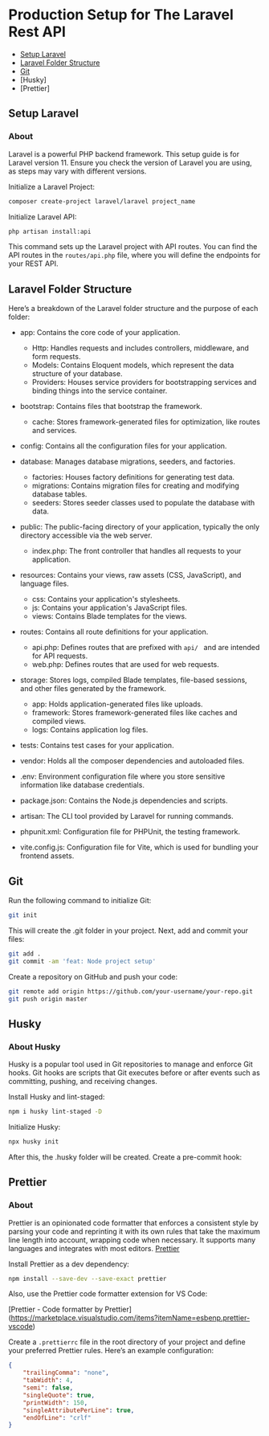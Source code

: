 # Production Setup for The Laravel Rest API

-   [Setup Laravel](#setup-laravel)
-   [Laravel Folder Structure](#laravel-folder-structure)
-   [Git](#git)
-   [Husky]
-   [Prettier]

## Setup Laravel

### About

Laravel is a powerful PHP backend framework. This setup guide is for Laravel version 11. Ensure you check the version of Laravel you are using, as steps may vary with different versions.

Initialize a Laravel Project:

```bash
composer create-project laravel/laravel project_name
```

Initialize Laravel API:

```bash
php artisan install:api
```

This command sets up the Laravel project with API routes. You can find the API routes in the `routes/api.php` file, where you will define the endpoints for your REST API.

## Laravel Folder Structure

Here’s a breakdown of the Laravel folder structure and the purpose of each folder:

-   app: Contains the core code of your application.

    -   Http: Handles requests and includes controllers, middleware, and form requests.
    -   Models: Contains Eloquent models, which represent the data structure of your database.
    -   Providers: Houses service providers for bootstrapping services and binding things into the service container.

-   bootstrap: Contains files that bootstrap the framework.

    -   cache: Stores framework-generated files for optimization, like routes and services.

-   config: Contains all the configuration files for your application.

-   database: Manages database migrations, seeders, and factories.

    -   factories: Houses factory definitions for generating test data.
    -   migrations: Contains migration files for creating and modifying database tables.
    -   seeders: Stores seeder classes used to populate the database with data.

-   public: The public-facing directory of your application, typically the only directory accessible via the web server.

    -   index.php: The front controller that handles all requests to your application.

-   resources: Contains your views, raw assets (CSS, JavaScript), and language files.

    -   css: Contains your application's stylesheets.
    -   js: Contains your application's JavaScript files.
    -   views: Contains Blade templates for the views.

-   routes: Contains all route definitions for your application.

    -   api.php: Defines routes that are prefixed with `api/ ` and are intended for API requests.
    -   web.php: Defines routes that are used for web requests.

-   storage: Stores logs, compiled Blade templates, file-based sessions, and other files generated by the framework.

    -   app: Holds application-generated files like uploads.
    -   framework: Stores framework-generated files like caches and compiled views.
    -   logs: Contains application log files.

-   tests: Contains test cases for your application.
-   vendor: Holds all the composer dependencies and autoloaded files.

-   .env: Environment configuration file where you store sensitive information like database credentials.
-   package.json: Contains the Node.js dependencies and scripts.
-   artisan: The CLI tool provided by Laravel for running commands.
-   phpunit.xml: Configuration file for PHPUnit, the testing framework.
-   vite.config.js: Configuration file for Vite, which is used for bundling your frontend assets.

## Git

Run the following command to initialize Git:

```bash
git init
```

This will create the .git folder in your project. Next, add and commit your files:

```bash
git add .
git commit -am 'feat: Node project setup'
```

Create a repository on GitHub and push your code:

```bash
git remote add origin https://github.com/your-username/your-repo.git
git push origin master
```

## Husky

### About Husky

Husky is a popular tool used in Git repositories to manage and enforce Git hooks. Git hooks are scripts that Git executes before or after events such as committing, pushing, and receiving changes.

Install Husky and lint-staged:

```bash
npm i husky lint-staged -D
```

Initialize Husky:

```bash
npx husky init
```

After this, the .husky folder will be created. Create a pre-commit hook:

## Prettier

### About

Prettier is an opinionated code formatter that enforces a consistent style by parsing your code and reprinting it with its own rules that take the maximum line length into account, wrapping code when necessary. It supports many languages and integrates with most editors.
[Prettier](https://prettier.io/)

Install Prettier as a dev dependency:

```bash
npm install --save-dev --save-exact prettier


```

Also, use the Prettier code formatter extension for VS Code:

[Prettier - Code formatter by Prettier] (https://marketplace.visualstudio.com/items?itemName=esbenp.prettier-vscode)

Create a `.prettierrc` file in the root directory of your project and define your preferred Prettier rules. Here’s an example configuration:

```json
{
    "trailingComma": "none",
    "tabWidth": 4,
    "semi": false,
    "singleQuote": true,
    "printWidth": 150,
    "singleAttributePerLine": true,
    "endOfLine": "crlf"
}
```

